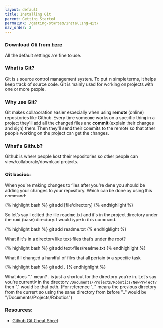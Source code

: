 ```yaml
---
layout: default
title: Installing Git
parent: Getting Started
permalink: /getting-started/installing-git/
nav_order: 2
---
```

### Download Git from [here](https://git-scm.com)

All the default settings are fine to use.

### What is Git?

Git is a source control management system. To put in simple terms, it helps keep track of source code. Git is mainly used for working on projects with one or more people.

### Why use Git?

Git makes collaboration easier especially when using **remote** (online) repositories like Github. Every time someone works on a specific thing in a project they'll add all the changed files and **commit** (explain their changes and sign) them. Then they'll send their commits to the remote so that other people working on the project can get the changes.

### What's Github?

Github is where people host their repositories so other people can view/collaborate/download projects.

### Git basics:

When you're making changes to files after you're done you should be adding your changes to your repository. 
Which can be done by using this command:

{% highlight bash %}
git add [file/directory]
{% endhighlight %}

So let's say I edited the file readme.txt and it's in the project directory under the root (base) directory. I would type in this command.

{% highlight bash %}
git add readme.txt
{% endhighlight %}

What if it's in a directory like text-files that's under the root?

{% highlight bash %}
git add text-files/readme.txt
{% endhighlight %}

What if I changed a handful of files that all pertain to a specific task

{% highlight bash %}
git add .
{% endhighlight %}

What does "." mean? . is just a shortcut for the directory you're in. Let's say you're currently in the directory ```/Documents/Projects/Robotics/NewProject/``` then "." would be that path. (For reference ".." means the previous directory from the current so using the same directory from before ".." would be "/Documents/Projects/Robotics")

### Resources:

- [Github Git Cheat Sheet](https://github.github.com/training-kit/downloads/github-git-cheat-sheet.pdf)
